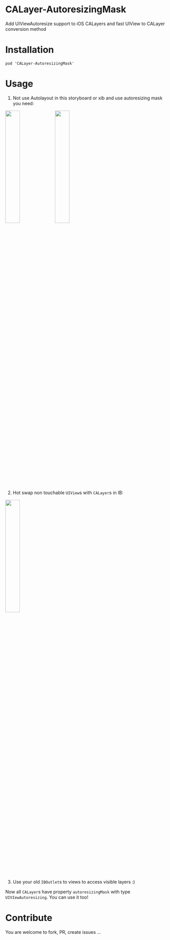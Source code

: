 CALayer-AutoresizingMask
========================

Add UIViewAutoresize support to iOS CALayers and fast UIView to CALayer conversion method

Installation
==========================

```
pod 'CALayer-AutoresizingMask'
```

Usage
==========================

1. Not use Autolayout in this storyboard or xib and use autoresizing mask you need:

 <img src="https://raw.github.com/k06a/CALayer-AutoresizingMask/master/autolayout.png" width="30%" />
 <img src="https://raw.github.com/k06a/CALayer-AutoresizingMask/master/autoresizing.png" width="30%" />
 
2. Hot swap non touchable `UIView`s with `CALayer`s in IB:

 <img src="https://raw.github.com/k06a/CALayer-AutoresizingMask/master/udra.png" width="30%" />

3. Use your old `IBOutlet`s to views to access visible layers :)

Now all `CALayer`s have property `autoresizingMask` with type `UIVIewAutoresizing`. You can use it too!

Contribute
==========================
You are welcome to fork, PR, create issues ... 
